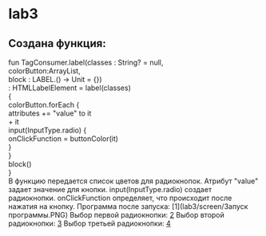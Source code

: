 # lab3
## Создана функция:
fun TagConsumer<HTMLElement>.label(classes : String? = null,<br>
                                   colorButton:ArrayList<String>,<br>
                                   block : LABEL.() -> Unit = {})<br>
        : HTMLLabelElement = label(classes)<br>
{<br>
    colorButton.forEach {<br>
        attributes += "value" to it<br>
        + it<br>
        input(InputType.radio) {<br>
            onClickFunction = buttonColor(it)<br>
        }<br>
    }<br>
    block()<br>
}<br>
В функцию передается список цветов для радиокнопок. Атрибут "value" задает значение для кнопки. input(InputType.radio) создает радиокнопки. onClickFunction определяет, что происходит после нажатия на кнопку.
Программа после запуска: [1](lab3/screen/Запуск программы.PNG)
Выбор первой радиокнопки:  [2](lab3/screen/радиокнопка1.PNG)
Выбор второй радиокнопки:  [3](lab3/screen/радиокнопка2.PNG)
Выбор третьей радиокнопки:  [4](lab3/screen/радиокнопка3.PNG)
